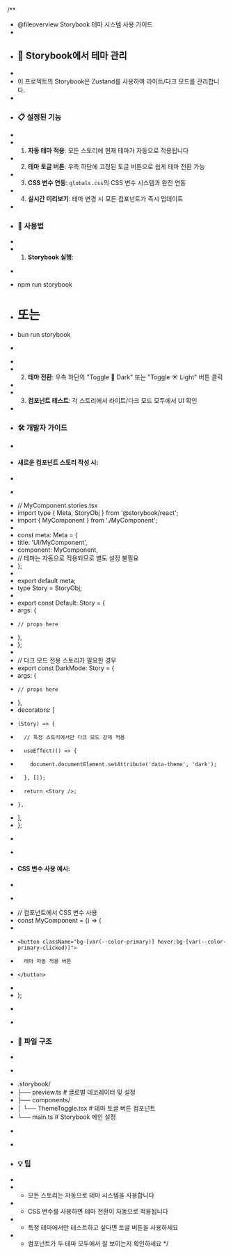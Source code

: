 /**
 * @fileoverview Storybook 테마 시스템 사용 가이드
 * 
 * ## 🎨 Storybook에서 테마 관리
 * 
 * 이 프로젝트의 Storybook은 Zustand를 사용하여 라이트/다크 모드를 관리합니다.
 * 
 * ### 📋 설정된 기능
 * 
 * 1. **자동 테마 적용**: 모든 스토리에 현재 테마가 자동으로 적용됩니다
 * 2. **테마 토글 버튼**: 우측 하단에 고정된 토글 버튼으로 쉽게 테마 전환 가능
 * 3. **CSS 변수 연동**: `globals.css`의 CSS 변수 시스템과 완전 연동
 * 4. **실시간 미리보기**: 테마 변경 시 모든 컴포넌트가 즉시 업데이트
 * 
 * ### 🚀 사용법
 * 
 * 1. **Storybook 실행**:
 *    ```bash
 *    npm run storybook
 *    # 또는
 *    bun run storybook
 *    ```
 * 
 * 2. **테마 전환**: 우측 하단의 "Toggle 🌙 Dark" 또는 "Toggle ☀️ Light" 버튼 클릭
 * 
 * 3. **컴포넌트 테스트**: 각 스토리에서 라이트/다크 모드 모두에서 UI 확인
 * 
 * ### 🛠 개발자 가이드
 * 
 * #### 새로운 컴포넌트 스토리 작성 시:
 * 
 * ```typescript
 * // MyComponent.stories.tsx
 * import type { Meta, StoryObj } from '@storybook/react';
 * import { MyComponent } from './MyComponent';
 * 
 * const meta: Meta<typeof MyComponent> = {
 *   title: 'UI/MyComponent',
 *   component: MyComponent,
 *   // 테마는 자동으로 적용되므로 별도 설정 불필요
 * };
 * 
 * export default meta;
 * type Story = StoryObj<typeof meta>;
 * 
 * export const Default: Story = {
 *   args: {
 *     // props here
 *   },
 * };
 * 
 * // 다크 모드 전용 스토리가 필요한 경우
 * export const DarkMode: Story = {
 *   args: {
 *     // props here
 *   },
 *   decorators: [
 *     (Story) => {
 *       // 특정 스토리에서만 다크 모드 강제 적용
 *       useEffect(() => {
 *         document.documentElement.setAttribute('data-theme', 'dark');
 *       }, []);
 *       return <Story />;
 *     },
 *   ],
 * };
 * ```
 * 
 * #### CSS 변수 사용 예시:
 * 
 * ```typescript
 * // 컴포넌트에서 CSS 변수 사용
 * const MyComponent = () => (
 *   <div className="bg-[var(--color-background)] text-[var(--color-text)]">
 *     <button className="bg-[var(--color-primary)] hover:bg-[var(--color-primary-clicked)]">
 *       테마 자동 적용 버튼
 *     </button>
 *   </div>
 * );
 * ```
 * 
 * ### 🔧 파일 구조
 * 
 * ```
 * .storybook/
 * ├── preview.ts          # 글로벌 데코레이터 및 설정
 * ├── components/
 * │   └── ThemeToggle.tsx # 테마 토글 버튼 컴포넌트
 * └── main.ts            # Storybook 메인 설정
 * ```
 * 
 * ### 💡 팁
 * 
 * - 모든 스토리는 자동으로 테마 시스템을 사용합니다
 * - CSS 변수를 사용하면 테마 전환이 자동으로 적용됩니다
 * - 특정 테마에서만 테스트하고 싶다면 토글 버튼을 사용하세요
 * - 컴포넌트가 두 테마 모두에서 잘 보이는지 확인하세요
 */
